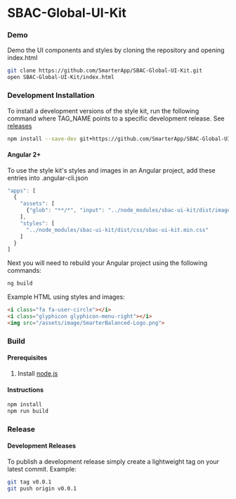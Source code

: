 # SBAC-Global-UI-Kit
### Demo
Demo the UI components and styles by cloning the repository and opening index.html
```bash
git clone https://github.com/SmarterApp/SBAC-Global-UI-Kit.git
open SBAC-Global-UI-Kit/index.html
```
### Development Installation
To install a development versions of the style kit, run the following command where TAG_NAME points to a specific development release. See <a href="https://github.com/SmarterApp/SBAC-Global-UI-Kit/releases">releases</a>
```bash
npm install --save-dev git+https://github.com/SmarterApp/SBAC-Global-UI-Kit.git#TAG_NAME
```
#### Angular 2+
To use the style kit's styles and images in an Angular project, add these entries into .angular-cli.json
```javascript
"apps": [
  {
    "assets": [
      {"glob": "**/*", "input": "../node_modules/sbac-ui-kit/dist/images", "output": "assets/image"}
    ],
    "styles": [
      "../node_modules/sbac-ui-kit/dist/css/sbac-ui-kit.min.css"
    ]
  }
]
```
Next you will need to rebuild your Angular project using the following commands:
```bash
ng build
```

Example HTML using styles and images:
```html
<i class="fa fa-user-circle"></i>
<i class="glyphicon glyphicon-menu-right"></i>
<img src="/assets/image/SmarterBalanced-Logo.png">
```
### Build
#### Prerequisites
<ol>
    <li>Install <a href="https://nodejs.org/">node.js</a></li>
</ol>

#### Instructions
```bash
npm install
npm run build
```
### Release
#### Development Releases
To publish a development release simply create a lightweight tag on your latest commit. Example:
```bash
git tag v0.0.1
git push origin v0.0.1
```